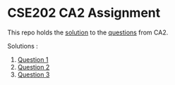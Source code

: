 # CSE202 CA2 Assignment 

This repo holds the [solution](Assignment.pdf) to the [questions](Instructions.pdf) from CA2.  

Solutions : 
1. [Question 1](./Question1_FileHandling.cpp)
2. [Question 2](./Question2_OperatorOverloading.cpp)
3. [Question 3](./Question3_CastOverloading.cpp)
